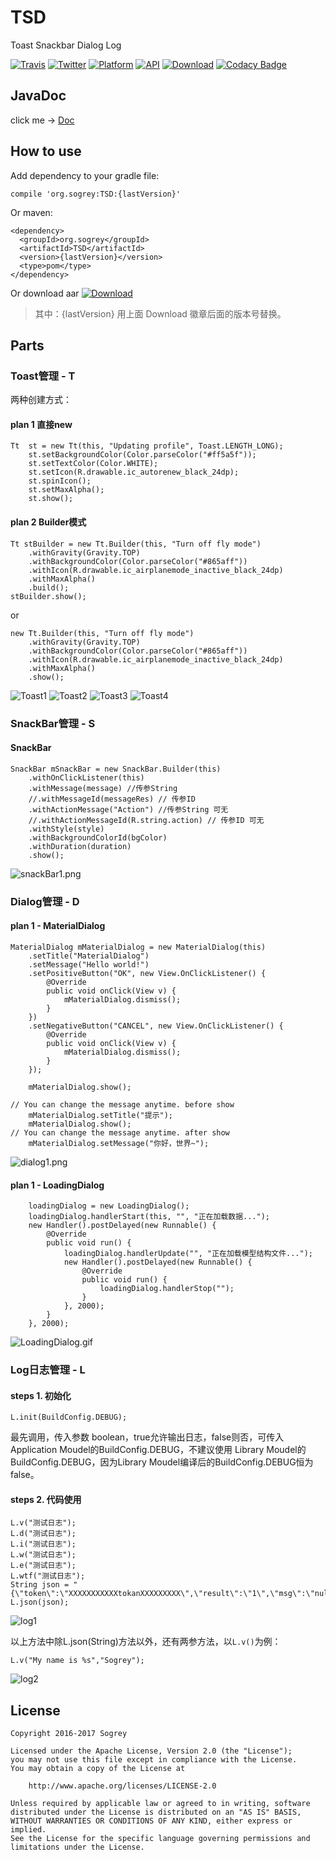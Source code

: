 # TSD
Toast Snackbar Dialog Log

[![Travis](https://img.shields.io/badge/License-Apache2.0-blue.svg)](http://www.apache.org/licenses/LICENSE-2.0)
[![Twitter](https://img.shields.io/badge/Gradle-3.3-brightgreen.svg)](https://gradle.org/releases)
[![Platform](https://img.shields.io/badge/platform-Android-green.svg?style=flat)](https://www.android.com)
[![API](https://img.shields.io/badge/API-9%2B-brightgreen.svg?style=flat)](https://android-arsenal.com/api?level=9)
[![Download](https://api.bintray.com/packages/sogrey/maven/TSD/images/download.svg)](https://bintray.com/sogrey/maven/TSD/_latestVersion)
[![Codacy Badge](https://api.codacy.com/project/badge/Grade/b75d88eba4f341d29d4c800feee9a873)](https://www.codacy.com/app/Sogrey/TSD?utm_source=github.com&amp;utm_medium=referral&amp;utm_content=Sogrey/TSD&amp;utm_campaign=Badge_Grade)

## JavaDoc

click me -> [Doc](https://sogrey.github.io/JavaDocs/TSD)

## How to use

Add dependency to your gradle file:

    compile 'org.sogrey:TSD:{lastVersion}'

Or maven:

    <dependency>
      <groupId>org.sogrey</groupId>
      <artifactId>TSD</artifactId>
      <version>{lastVersion}</version>
      <type>pom</type>
    </dependency>

Or download aar [![Download](https://api.bintray.com/packages/sogrey/maven/TSD/images/download.svg) ](https://bintray.com/sogrey/maven/download_file?file_path=org%2Fsogrey%2FTSD%2F0.0.4%2FTSD-0.0.4.aar)

> 其中：{lastVersion} 用上面 Download 徽章后面的版本号替换。

## Parts

### Toast管理 - T

两种创建方式：

#### plan 1 直接new

	Tt  st = new Tt(this, "Updating profile", Toast.LENGTH_LONG);
		st.setBackgroundColor(Color.parseColor("#ff5a5f"));
		st.setTextColor(Color.WHITE);
		st.setIcon(R.drawable.ic_autorenew_black_24dp);
		st.spinIcon();
		st.setMaxAlpha();
		st.show();

#### plan 2 Builder模式

	Tt stBuilder = new Tt.Builder(this, "Turn off fly mode")
		.withGravity(Gravity.TOP)
		.withBackgroundColor(Color.parseColor("#865aff"))
		.withIcon(R.drawable.ic_airplanemode_inactive_black_24dp)
		.withMaxAlpha()
		.build();
	stBuilder.show();

or

	new Tt.Builder(this, "Turn off fly mode")
		.withGravity(Gravity.TOP)
		.withBackgroundColor(Color.parseColor("#865aff"))
		.withIcon(R.drawable.ic_airplanemode_inactive_black_24dp)
		.withMaxAlpha()
		.show();

![Toast1](https://github.com/Sogrey/TSD/blob/master/pics/toast/toast1.png?raw=true)
![Toast2](https://github.com/Sogrey/TSD/blob/master/pics/toast/toast2.png?raw=true)
![Toast3](https://github.com/Sogrey/TSD/blob/master/pics/toast/toast3.png?raw=true)
![Toast4](https://github.com/Sogrey/TSD/blob/master/pics/toast/toast4.png?raw=true)


### SnackBar管理 - S

#### SnackBar

	SnackBar mSnackBar = new SnackBar.Builder(this)
		.withOnClickListener(this)
		.withMessage(message) //传参String
		//.withMessageId(messageRes) // 传参ID
		.withActionMessage("Action") //传参String 可无
		//.withActionMessageId(R.string.action) // 传参ID 可无
		.withStyle(style)
		.withBackgroundColorId(bgColor)
		.withDuration(duration)
		.show();

![snackBar1.png](https://github.com/Sogrey/TSD/blob/master/pics/snackbar/snackBar1.png?raw=true)


### Dialog管理 - D

#### plan 1 -  MaterialDialog

	MaterialDialog mMaterialDialog = new MaterialDialog(this)
		.setTitle("MaterialDialog")
		.setMessage("Hello world!")
		.setPositiveButton("OK", new View.OnClickListener() {
			@Override
			public void onClick(View v) {
				mMaterialDialog.dismiss();
			}
		})
		.setNegativeButton("CANCEL", new View.OnClickListener() {
			@Override
			public void onClick(View v) {
				mMaterialDialog.dismiss();
			}
		});

        mMaterialDialog.show();

	// You can change the message anytime. before show
        mMaterialDialog.setTitle("提示");
        mMaterialDialog.show();
	// You can change the message anytime. after show
        mMaterialDialog.setMessage("你好，世界~");

![dialog1.png](https://github.com/Sogrey/TSD/blob/master/pics/dialog/dialog1.png?raw=true)

#### plan 1 -  LoadingDialog

        loadingDialog = new LoadingDialog();
        loadingDialog.handlerStart(this, "", "正在加载数据...");
        new Handler().postDelayed(new Runnable() {
            @Override
            public void run() {
                loadingDialog.handlerUpdate("", "正在加载模型结构文件...");
                new Handler().postDelayed(new Runnable() {
                    @Override
                    public void run() {
                        loadingDialog.handlerStop("");
                    }
                }, 2000);
            }
        }, 2000);


![LoadingDialog.gif](https://github.com/Sogrey/TSD/blob/master/pics/dialog/LoadingDialog.gif?raw=true)


### Log日志管理 - L

#### steps 1. 初始化

	L.init(BuildConfig.DEBUG);

最先调用，传入参数 boolean，true允许输出日志，false则否，可传入Application Moudel的BuildConfig.DEBUG，不建议使用 Library Moudel的BuildConfig.DEBUG，因为Library Moudel编译后的BuildConfig.DEBUG恒为false。

#### steps 2. 代码使用

    L.v("测试日志");
    L.d("测试日志");
    L.i("测试日志");
    L.w("测试日志");
    L.e("测试日志");
    L.wtf("测试日志");
    String json = "{\"token\":\"XXXXXXXXXXXtokanXXXXXXXXX\",\"result\":\"1\",\"msg\":\"nulls\"}";
    L.json(json);

![log1](https://github.com/Sogrey/TSD/blob/master/pics/log/log1.png?raw=true)

以上方法中除L.json(String)方法以外，还有两参方法，以`L.v()`为例：

    L.v("My name is %s","Sogrey");

![log2](https://github.com/Sogrey/TSD/blob/master/pics/log/log2.png?raw=true)



## License

    Copyright 2016-2017 Sogrey

    Licensed under the Apache License, Version 2.0 (the "License");
    you may not use this file except in compliance with the License.
    You may obtain a copy of the License at

        http://www.apache.org/licenses/LICENSE-2.0

    Unless required by applicable law or agreed to in writing, software
    distributed under the License is distributed on an "AS IS" BASIS,
    WITHOUT WARRANTIES OR CONDITIONS OF ANY KIND, either express or implied.
    See the License for the specific language governing permissions and
    limitations under the License.

